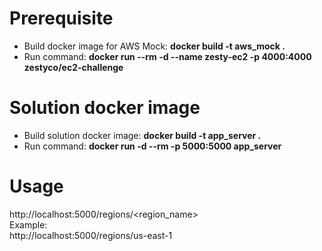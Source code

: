 
# Prerequisite
- Build docker image for AWS Mock: **docker build -t aws_mock .**  
- Run command: **docker run --rm -d --name zesty-ec2 -p 4000:4000 zestyco/ec2-challenge**  

# Solution docker image  

- Build solution docker image: **docker build -t app_server .**  
- Run command: **docker run -d --rm -p 5000:5000 app_server**  

# Usage  
http://localhost:5000/regions/<region_name>  
Example:  
http://localhost:5000/regions/us-east-1

  
